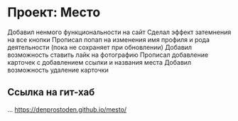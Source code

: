 # Проект: Место

Добавил ненмого функциональности на сайт
Сделал эффект затемнения на все кнопки
Прописал попап на изменения имя профиля и рода деятельности (пока не сохраняет при обновлении)
Добавил возможноcть ставить лайк на фотографию
Прописал добавление карточек с добавлением ссылки и названия места
Добавил возможность удаление карточки

## Ссылка на гит-хаб
...
https://denprostoden.github.io/mesto/